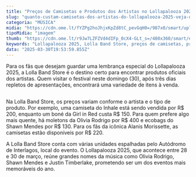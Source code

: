 ```yaml
---
title: "Preços de Camisetas e Produtos dos Artistas no Lollapalooza 2025"
slug: "quanto-custam-camisetas-dos-artistas-do-lollapalooza-2025-veja-os-preos"
categoria: "MÚSICA"
midia: "https://cdn.ome.lt/fYZPg2hoJhjxKpZd8tC_pevGqH0=/987x0/smart/uploads/conteudo/fotos/Snapinst.app_487977924_18491643928019767_7594688863545021233_n_1080.jpg"
tipoMidia: "imagem"
thumb: "https://cdn.ome.lt/r9Jw7LZFZVd4dIFp_0cX4-GLt_s=/480x360/smart/extras/conteudos/Snapinst.app_487977924_18491643928019767_7594688863545021233_n_1080.jpg"
keywords: "Lollapalooza 2025, Lolla Band Store, preços de camisetas, produtos oficiais, souvenirs de artistas"
data: "2025-03-30T19:53:59.855Z"
---
```


Para os fãs que desejam guardar uma lembrança especial do Lollapalooza 2025, a Lolla Band Store é o destino certo para encontrar produtos oficiais dos artistas. Quem visitar o festival neste domingo (30), após três dias repletos de apresentações, encontrará uma variedade de itens à venda.

![Imagem da notícia](data:image/png;base64,iVBORw0KGgoAAAANSUhEUgAAAAEAAAABCAQAAAC1HAwCAAAAC0lEQVR42mNkYAAAAAYAAjCB0C8AAAAASUVORK5CYII=)

Na Lolla Band Store, os preços variam conforme o artista e o tipo de produto. Por exemplo, uma camiseta do Inhale está sendo vendida por R$ 200, enquanto um boné da Girl in Red custa R$ 150. Para quem prefere algo mais quente, há moletons da Olivia Rodrigo por R$ 400 e ecobags do Shawn Mendes por R$ 130. Para os fãs da icônica Alanis Morissette, as camisetas estão disponíveis por R$ 220.

A Lolla Band Store conta com várias unidades espalhadas pelo Autódromo de Interlagos, local do evento. O Lollapalooza 2025, que acontece entre 28 e 30 de março, reúne grandes nomes da música como Olivia Rodrigo, Shawn Mendes e Justin Timberlake, prometendo ser um dos eventos mais memoráveis do ano.